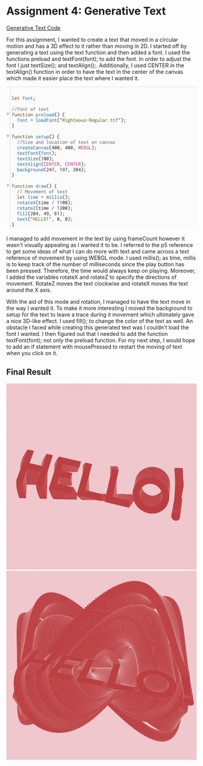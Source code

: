 # Assignment 4: Generative Text

[Generative Text Code](https://editor.p5js.org/FatemaAlhameli/sketches/Op07FF22Z)

For this assignment, I wanted to create a text that moved in a circular motion and has a 3D effect to it rather than moving in 2D. I started off by generating a text using the text function and then added a font. I used the functions preload and textFont(font); to add the font. In order to adjust the font I just textSize(); and textAlign();. Additionally, I used CENTER in the textAlign() function in order to have the text in the center of the canvas which made it easier place the text where I wanted it. 

![code](https://github.com/FatemaAlhameli/Intro-to-IM-/blob/main/Code%203.png)

I managed to add movement in the text by using frameCount however it wasn't visually appealing as I wanted it to be. I referred to the p5 reference to get some ideas of what I can do more with text and came across a text reference of movement by using WEBGL mode. I used millis(); as time, millis is to keep track of the number of milliseconds since the play button has been pressed. Therefore, the time would always keep on playing. Moreover, I added the variables rotateX and rotateZ to specify the directions of movement. RotateZ moves the text clockwise and rotateX moves the text around the X axis. 

With the aid of this mode and rotation, I managed to have the text move in the way I wanted it. To make it more interesting I moved the background to setup for the text to leave a trace during it movement which ultimately gave a nice 3D-like effect. I used fill(); to change the color of the text as well. An obstacle I faced while creating this generated text was I couldn't load the font I wanted. I then figured out that I needed to add the function textFont(font); not only the preload function. For my next step, I would hope to add an if statement with mousePressed to restart the moving of text when you click on it.


## Final Result

![picture](https://github.com/FatemaAlhameli/Intro-to-IM-/blob/main/Text%202.png) ![picture2](https://github.com/FatemaAlhameli/Intro-to-IM-/blob/main/Text%20Art.png)
